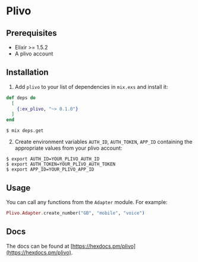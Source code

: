 # Plivo

## Prerequisites
- Elixir >= 1.5.2
- A plivo account

## Installation

1. Add `plivo` to your list of dependencies in `mix.exs` and install it:

```elixir
def deps do
  [
    {:ex_plivo, "~> 0.1.0"}
  ]
end
```
```
$ mix deps.get
```

2. Create environment variables `AUTH_ID`, `AUTH_TOKEN`, `APP_ID` containing the appropriate values from your plivo account:

```
$ export AUTH_ID=YOUR_PLIVO_AUTH_ID
$ export AUTH_TOKEN=YOUR_PLIVO_AUTH_TOKEN
$ export APP_ID=YOUR_PLIVO_APP_ID
```

## Usage
You can call any functions from the `Adapter` module. For example:

```elixir
Plivo.Adapter.create_number("GB", "mobile", "voice")
```

## Docs
The docs can
be found at [https://hexdocs.pm/plivo](https://hexdocs.pm/plivo).

